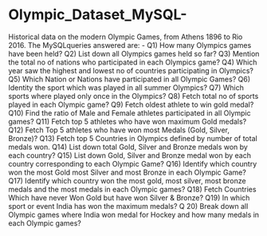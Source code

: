 # Olympic_Dataset_MySQL-
Historical data on the modern Olympic Games, from Athens 1896 to Rio 2016. 
The MySQLqueries answered are: -
Q1) How many Olympics games have been held?
Q2) List down all Olympics games held so far?
Q3) Mention the total no of nations who participated in each Olympics game?
Q4) Which year saw the highest and lowest no of countries participating in Olympics?
Q5) Which Nation or Nations have participated in all Olympic Games?
Q6) Identity the sport which was played in all summer Olympics?
Q7) Which sports where played only once in the Olympics?
Q8) Fetch total no of sports played in each Olympic game?
Q9) Fetch oldest athlete to win gold medal?
Q10) Find the ratio of Male and Female athletes participated in all Olympic games?
Q11) Fetch top 5 athletes who have won maximum Gold medals?
Q12) Fetch Top 5 athletes who have won most Medals (Gold, Silver, Bronze)? 
Q13) Fetch top 5 Countries in Olympics defined by number of total medals won. 
Q14) List down total Gold, Silver and Bronze medals won by each country?
Q15) List down Gold, Silver and Bronze medal won by each country corresponding to each Olympic Game?
Q16) Identify which country won the most Gold most Silver and most Bronze in each Olympic Game?
Q17) Identify which country won the most gold, most silver, most bronze medals and the most medals in each Olympic games?
Q18) Fetch Countries Which have never Won Gold but have won Silver & Bronze? 
Q19) In which sport or event India has won the maximum medals?
Q 20) Break down all Olympic games where India won medal for Hockey and how many medals in each Olympic games?
